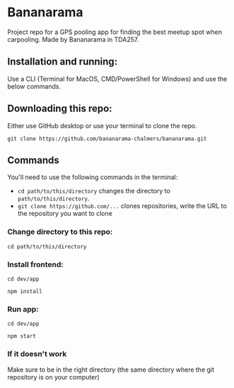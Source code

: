 # Bananarama

Project repo for a GPS pooling app for finding the best meetup spot when carpooling. Made by Bananarama in TDA257.

## Installation and running:
Use a CLI (Terminal for MacOS, CMD/PowerShell for Windows) and use the below commands.

## Downloading this repo:

Either use GitHub desktop or use your terminal to clone the repo.

```console
git clone https://github.com/bananarama-chalmers/bananarama.git
```

## Commands

You'll need to use the following commands in the terminal:

* `cd path/to/this/directory` changes the directory to `path/to/this/directory`.
* `git clone https://github.com/...` clones repositories, write the URL to the repository you want to clone

### Change directory to this repo:
```console
cd path/to/this/directory
```

### Install frontend:
```console
cd dev/app
```
```console
npm install
```

### Run app:
```console
cd dev/app
```
```console
npm start
```

### If it doesn't work
Make sure to be in the right directory (the same directory where the git repository is on your computer)

